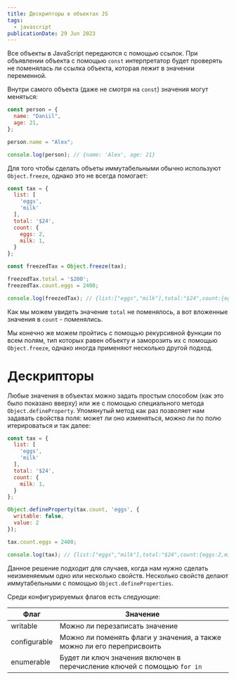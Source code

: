 ```yaml
---
title: Дескрипторы в объектах JS
tags:
  - javascript
publicationDate: 29 Jun 2023
---
```


Все объекты в JavaScript передаются с помощью ссылок. При объявлении объекта с помощью `const` интерпретатор будет проверять
не поменялась ли ссылка объекта, которая лежит в значении переменной.

Внутри самого объекта (даже не смотря на `const`) значения могут меняться:

```javascript
const person = {
  name: "Daniil",
  age: 21,
};

person.name = "Alex";

console.log(person); // {name: 'Alex', age: 21}
```

Для того чтобы сделать объеты иммутабельными обычно используют `Object.freeze`, однако это не всегда помогает:

```javascript
const tax = {
  list: [
    'eggs',
    'milk'
  ],
  total: '$24',
  count: {
    eggs: 2,
    milk: 1,
  }
};

const freezedTax = Object.freeze(tax);

freezedTax.total = '$200';
freezedTax.count.eggs = 2400;

console.log(freezedTax); // {list:["eggs","milk"],total:"$24",count:{eggs:2400,milk:1}};
```

Как мы можем увидеть значение `total` не поменялось, а вот вложенные значения в `count` - поменялись.

Мы конечно же можем пройтись с помощью рекурсивной функции по всем полям, тип которых равен объекту и заморозить их с помощью `Object.freeze`,
однако иногда применяют несколько другой подход.

# Дескрипторы
Любые значения в объектах можно задать простым способом (как это было показано вверху) или же с помощью специального
метода `Object.defineProperty`. Упомянутый метод как раз позволяет нам задавать свойства поля: может ли оно изменяться,
можно ли по полю итерироваться и так далее:

```javascript
const tax = {
  list: [
    'eggs',
    'milk'
  ],
  total: '$24',
  count: {
    milk: 1,
  }
};

Object.defineProperty(tax.count, 'eggs', {
  writable: false,
  value: 2
});

tax.count.eggs = 2400;

console.log(tax); // {list:["eggs","milk"],total:"$24",count:{eggs:2,milk:1}};
```

Данное решение подходит для случаев, когда нам нужно сделать неизменяемым одно или несколько свойств.
Несколько свойств делают иммутабельными с помощью `Object.defineProperties`.

Среди конфигурируемых флагов есть следующие:

| Флаг         | Значение                                                                |
|--------------|-------------------------------------------------------------------------|
| writable     | Можно ли перезаписать значение                                          |
| configurable | Можно ли поменять флаги у значения, а также можно ли его переприсвоить  |
| enumerable   | Будет ли ключ значения включен в перечисление ключей с помощью `for in` |